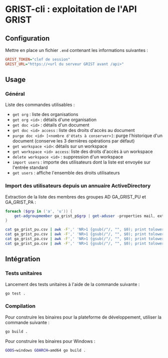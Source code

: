 # GRIST-cli : exploitation de l'API GRIST

## Configuration

Mettre en place un fichier `.end` contenant les informations suivantes :

```ini
GRIST_TOKEN="clef de session"
GRIST_URL="https://<url du serveur GRIST avant /api>"
```

## Usage

### Général

Liste des commandes utilisables :

- `get org` : liste des organisations
- `get org <id>` : détails d'une organisation
- `get doc <id>` : détails d'un document
- `get doc <id> access` : liste des droits d'accès au document
- `purge doc <id> [<nombre d'états à conserver>]`: purge l'historique d'un document (conserve les 3 dernières opérations par défaut)
- `get workspace <id>`: détails sur un workspace
- `get workspace <id> access`: liste des droits d'accès à un workspace
- `delete workspace <id>` : suppression d'un workspace
- `import users` : importe des utilisateurs dont la liste est envoyée sur l'entrée standard
- `get users` : affiche l'ensemble des droits utilisateurs

### Import des utilisateurs depuis un annuaire ActiveDirectory

Extraction de la liste des membres des groupes AD GA_GRIST_PU et GA_GRIST_PA :

```powershell
foreach ($grp in ('a', 'u')) {
    get-adgroupmember ga_grist_p$grp | get-aduser -properties mail, extensionAttribute6, extensionAttribute15 |select-object mail, extensionAttribute6, extensionAttribute15 | export-csv -Path ga_grist_p$grp.csv -NoTypeInformation -Encoding:UTF8
}
```

```bash
cat ga_grist_pu.csv | awk -F',' 'NR>1 {gsub(/"/, "", $0); print tolower($1)";3;Direction-"$2";viewers"}' | ./gristctl import users
cat ga_grist_pu.csv | awk -F',' 'NR>1 {gsub(/"/, "", $0); print tolower($1)";3;Service-"$3";viewers"}' | ./gristctl import users
cat ga_grist_pa.csv | awk -F',' 'NR>1 {gsub(/"/, "", $0); print tolower($1)";3;Direction-"$2";editors"}' | ./gristctl import users
cat ga_grist_pa.csv | awk -F',' 'NR>1 {gsub(/"/, "", $0); print tolower($1)";3;Service-"$3";editors"}' | ./gristctl import users
```

## Intégration

### Tests unitaires

Lancement des tests unitaires à l'aide de la commande suivante :

```bash
go test .
```

### Compilation

Pour construire les binaires pour la plateforme de développement, utiliser la commande suivante :

```bash
go build .
```

Pour construire les binaires pour Windows :

```bash
GOOS=windows GOARCH=amd64 go build .
```
